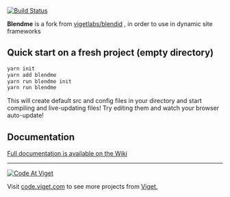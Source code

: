 
[![Build Status](https://travis-ci.org/sparkinzy/blendme.svg?branch=static-server)](https://travis-ci.org/sparkinzy/blendme)

**Blendme**  is a fork from [vigetlabs/blendid](https://github.com/vigetlabs/blendid) , in order to use in dynamic site frameworks

## Quick start on a fresh project (empty directory)
```bash
yarn init
yarn add blendme
yarn run blendme init
yarn run blendme
```

This will create default src and config files in your directory and start compiling and live-updating files! Try editing them and watch your browser auto-update!

## Documentation

[Full documentation is available on the Wiki](https://github.com/vigetlabs/blendid/wiki)

***

<a href="http://code.viget.com">
  <img src="http://code.viget.com/github-banner.png" alt="Code At Viget">
</a>

Visit [code.viget.com](http://code.viget.com) to see more projects from [Viget.](https://viget.com)
